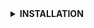 <details>
<summary><strong>INSTALLATION</strong></summary>

1. **Get the Yandex MapKit API key:**
    
    - Go to the [Developer Dashboard](https://developer.tech.yandex.ru/services/).
    - **Log in** to your Yandex account or **create** a new one.
    - Click **Connect APIs** and choose **MapKit Mobile SDK**.
    - Enter information about yourself and your project, select a pricing plan, and click **Continue**.
    - After your API key is successfully created, it will be available in the **API Interfaces → MapKit Mobile SDK** tab.
      
```sh
NOTE: It takes about 15 minutes to activate API keys.
```

2. **Clone this repository to your local machine:**

```sh
https://github.com/eldarovsky/PhotoInfo.git
```
    
3. **Open the project in Xcode:**

    - Launch Xcode.
    - Select **Open** from the File menu.
    - Navigate to the project folder and select the `.xcworkspace` file.

4. **Enter API key:**

    - Go to the `AppDelegate` file and replace `enter_API_key` text with your API key.
    
5. **Set the Active Scheme:**

    - In Xcode's toolbar, select the target device or simulator you want to run the app on (preferred: iPhone 15 Pro, iOS 16.5).
    
6. **Build and Run the Project:**

   - Click the **Run** button (▶) in Xcode's toolbar.
   - The app will build and launch in the selected simulator or device.

</details>
